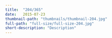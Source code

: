 ```yaml
---
title:  "204/365"
date:   2015-07-23
thumbnail-path: "thumbnails/thumbnail-204.jpg"
full-path: "full-size/full-size-204.jpg"
short-description: "Description"
---
```

